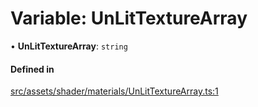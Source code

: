 # Variable: UnLitTextureArray

• **UnLitTextureArray**: `string`

#### Defined in

[src/assets/shader/materials/UnLitTextureArray.ts:1](https://github.com/Orillusion/orillusion/blob/main/src/assets/shader/materials/UnLitTextureArray.ts#L1)

